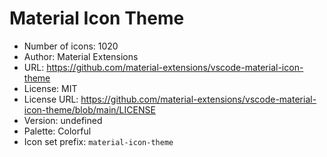 # Material Icon Theme

- Number of icons: 1020
- Author: Material Extensions
- URL: https://github.com/material-extensions/vscode-material-icon-theme
- License: MIT
- License URL: https://github.com/material-extensions/vscode-material-icon-theme/blob/main/LICENSE
- Version: undefined
- Palette: Colorful
- Icon set prefix: `material-icon-theme`
